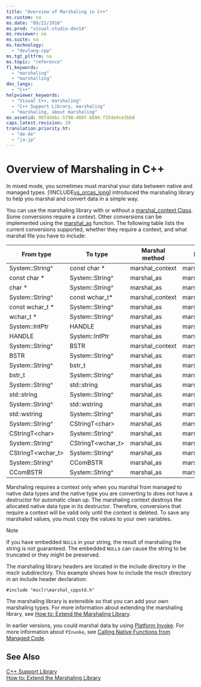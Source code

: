```yaml
---
title: "Overview of Marshaling in C++"
ms.custom: na
ms.date: "09/22/2016"
ms.prod: "visual-studio-dev14"
ms.reviewer: na
ms.suite: na
ms.technology: 
  - "devlang-cpp"
ms.tgt_pltfrm: na
ms.topic: "reference"
f1_keywords: 
  - "marshaling"
  - "marshalling"
dev_langs: 
  - "C++"
helpviewer_keywords: 
  - "Visual C++, marshaling"
  - "C++ Support Library, marshaling"
  - "marshaling, about marshaling"
ms.assetid: 997dd4bc-5f98-408f-b890-f35de9ce3bb8
caps.latest.revision: 20
translation.priority.ht: 
  - "de-de"
  - "ja-jp"
---
```

# Overview of Marshaling in C++
In mixed mode, you sometimes must marshal your data between native and managed types. [!INCLUDE[vs_orcas_long](../vs140/includes/vs_orcas_long_md.md)] introduced the marshaling library to help you marshal and convert data in a simple way.  
  
 You can use the marshaling library with or without a [marshal_context Class](../vs140/marshal_context-class.md). Some conversions require a context. Other conversions can be implemented using the [marshal_as](../vs140/marshal_as.md) function. The following table lists the current conversions supported, whether they require a context, and what marshal file you have to include:  
  
|From type|To type|Marshal method|Include file|  
|---------------|-------------|--------------------|------------------|  
|System::String^|const char *|marshal_context|marshal.h|  
|const char *|System::String^|marshal_as|marshal.h|  
|char *|System::String^|marshal_as|marshal.h|  
|System::String^|const wchar_t*|marshal_context|marshal.h|  
|const wchar_t *|System::String^|marshal_as|marshal.h|  
|wchar_t *|System::String^|marshal_as|marshal.h|  
|System::IntPtr|HANDLE|marshal_as|marshal_windows.h|  
|HANDLE|System::IntPtr|marshal_as|marshal_windows.h|  
|System::String^|BSTR|marshal_context|marshal_windows.h|  
|BSTR|System::String^|marshal_as|marshal.h|  
|System::String^|bstr_t|marshal_as|marshal_windows.h|  
|bstr_t|System::String^|marshal_as|marshal_windows.h|  
|System::String^|std::string|marshal_as|marshal_cppstd.h|  
|std::string|System::String^|marshal_as|marshal_cppstd.h|  
|System::String^|std::wstring|marshal_as|marshal_cppstd.h|  
|std::wstring|System::String^|marshal_as|marshal_cppstd.h|  
|System::String^|CStringT\<char>|marshal_as|marshal_atl.h|  
|CStringT\<char>|System::String^|marshal_as|marshal_atl.h|  
|System::String^|CStringT\<wchar_t>|marshal_as|marshal_atl.h|  
|CStringT\<wchar_t>|System::String^|marshal_as|marshal_atl.h|  
|System::String^|CComBSTR|marshal_as|marshal_atl.h|  
|CComBSTR|System::String^|marshal_as|marshal_atl.h|  
  
 Marshaling requires a context only when you marshal from managed to native data types and the native type you are converting to does not have a destructor for automatic clean up. The marshaling context destroys the allocated native data type in its destructor. Therefore, conversions that require a context will be valid only until the context is deleted. To save any marshaled values, you must copy the values to your own variables.  
  
> [!NOTE]
>  If you have embedded `NULL`s in your string, the result of marshaling the string is not guaranteed. The embedded `NULL`s can cause the string to be truncated or they might be preserved.  
  
 The marshaling library headers are located in the include directory in the msclr subdirectory. This example shows how to include the msclr directory in an include header declaration:  
  
 `#include "msclr\marshal_cppstd.h"`  
  
 The marshaling library is extensible so that you can add your own marshaling types. For more information about extending the marshaling library, see [How to: Extend the Marshaling Library](../vs140/how-to--extend-the-marshaling-library.md).  
  
 In earlier versions, you could marshal data by using [Platform Invoke](assetId:///eca7606e-ebfb-4f47-b8d9-289903fdc045). For more information about `PInvoke`, see [Calling Native Functions from Managed Code](../vs140/calling-native-functions-from-managed-code.md).  
  
## See Also  
 [C++ Support Library](../vs140/c---support-library.md)   
 [How to: Extend the Marshaling Library](../vs140/how-to--extend-the-marshaling-library.md)